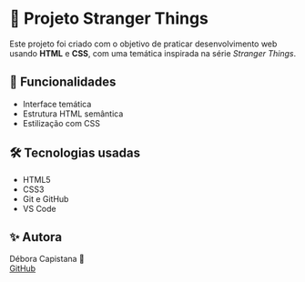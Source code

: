 # 👾 Projeto Stranger Things

Este projeto foi criado com o objetivo de praticar desenvolvimento web usando **HTML** e **CSS**, com uma temática inspirada na série *Stranger Things*.

## 🔮 Funcionalidades

- Interface temática
- Estrutura HTML semântica
- Estilização com CSS

## 🛠️ Tecnologias usadas

- HTML5
- CSS3
- Git e GitHub
- VS Code

## ✨ Autora

Débora Capistana 💜  
[GitHub](https://github.com/DeboraCapistana)
